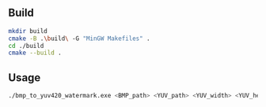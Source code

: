 ## Build
```bash
mkdir build
cmake -B .\build\ -G "MinGW Makefiles" .   
cd ./build 
cmake --build .
```

## Usage 
```bash
./bmp_to_yuv420_watermark.exe <BMP_path> <YUV_path> <YUV_width> <YUV_height> <YUV_file_size>
```
